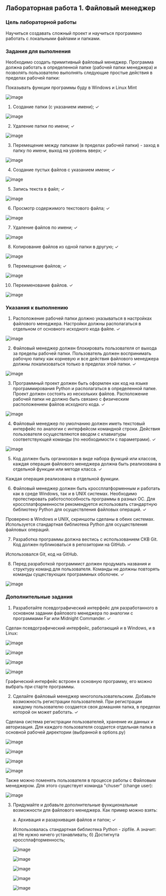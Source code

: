 ## Лабораторная работа 1. Файловый менеджер

### Цель лабораторной работы

Научиться создавать сложный проект и научиться программно работать с локальными файлами и папками.

### Задания для выполнения

Необходимо создать примитивный файловый менеджер. Программа должна работать в определенной папке (рабочей папки менеджера) и позволять пользователю выполнять следующие простые действия в пределах рабочей папки:

Показывать функции программы буду в Windows и Linux Mint

![image](https://user-images.githubusercontent.com/70547060/138304453-12812111-03f8-4342-afac-cb1a6f0efb27.png)

1.	Создание папки (с указанием имени); ✓

![image](https://user-images.githubusercontent.com/70547060/138304553-6d151511-ada5-47d7-b365-835734516696.png)

2.	Удаление папки по имени; ✓

![image](https://user-images.githubusercontent.com/70547060/138304664-870d5e78-f9aa-41a6-b0fb-74231726481f.png)

3.	Перемещение между папками (в пределах рабочей папки) - заход в папку по имени, выход на уровень вверх; ✓

![image](https://user-images.githubusercontent.com/70547060/138304945-b43caf64-b0fe-4172-9385-058b75f998fa.png)

4.	Создание пустых файлов с указанием имени; ✓

![image](https://user-images.githubusercontent.com/70547060/138305132-1d6a380b-656c-49be-b8b7-1315c096695d.png)

5.	Запись текста в файл; ✓

![image](https://user-images.githubusercontent.com/70547060/138305264-75b79fb3-8ae1-462f-827b-d4b3a41293a2.png)

6.	Просмотр содержимого текстового файла; ✓

![image](https://user-images.githubusercontent.com/70547060/138305313-22040a5e-628b-4ff3-bb18-63cd0c2ff6e1.png)

7.	Удаление файлов по имени; ✓

![image](https://user-images.githubusercontent.com/70547060/138305427-d1084146-98a5-43a3-8add-1e2fc06954ab.png)

8.	Копирование файлов из одной папки в другую; ✓

![image](https://user-images.githubusercontent.com/70547060/138305813-f3228668-a7a8-4cd6-b279-689d2b82ec08.png)

9.	Перемещение файлов; ✓

![image](https://user-images.githubusercontent.com/70547060/138306191-4b70d9fe-beba-4a82-8908-9e9333250a9d.png)

10.	Переименование файлов. ✓

![image](https://user-images.githubusercontent.com/70547060/138306372-c42a1d7f-9e8a-4d99-aa3e-31c73358ceb0.png)


### Указания к выполнению
1.	Расположение рабочей папки должно указываться в настройках файлового менеджера. Настройки должны располагаться в отдельном от основного исходного кода файле. ✓

![image](https://user-images.githubusercontent.com/70547060/138306595-07cd7df9-67d7-44bd-b30f-e7fd963f65d9.png)

2.	Файловый менеджер должен блокировать пользователя от выхода за пределы рабочей папки. Пользователь должен воспринимать рабочую папку как корневую и все действия файлового менеджера должны локализоваться только в пределах этой папки. ✓

![image](https://user-images.githubusercontent.com/70547060/138306703-eeba7228-949f-4978-baf4-316c3ebc301b.png)

3.	Программный проект должен быть оформлен как код на языке программирования Python и располагаться в определенной папке. Проект должен состоять из нескольких файлов. Расположение рабочей папки не должно быть связано с физическим расположением файлов исходного кода. ✓ 

![image](https://user-images.githubusercontent.com/70547060/138306942-f21b8b43-8de7-4f04-9744-038fc9efeba6.png)

4.	Файловый менеджер по умолчанию должен иметь текстовый интерфейс по аналогии с интерфейсом командной строки. Действия пользователя осуществляются вводом с клавиатуры соответствующей команды (по необходимости с параметрами). ✓

![image](https://user-images.githubusercontent.com/70547060/138307129-bf3861d5-69db-4d78-b928-811779cbe0ad.png)

5.	Код должен быть организован в виде набора функций или классов, каждая операция файлового менеджера должна быть реализована в отдельной функции или методе класса. ✓

Каждая операция реализована в отдельной функции.

6.	Файловый менеджер должен быть кроссплатформенным и работать как в среде Windows, так и в UNIX системах. Необходимо протестировать работоспособность программы в разных ОС. Для кроссплатформенности рекомендуется использовать стандартную библиотеку Python для осуществления файловых операций. ✓

Проверено в Windows и UNIX, скриншоты сделаны в обеих системах. Используется стандартная библиотека Python для осуществления файловых операций.

7.	Разработка программы должна вестись с использованием СКВ Git. Код должен публиковаться в репозитории на GitHub. ✓

Использовался Git, код на GitHub.

8.	Перед разработкой программист должен продумать названия и структуру команд для пользователя. Команды не должны повторять команды существующих программных оболочек. ✓

![image](https://user-images.githubusercontent.com/70547060/138307547-b663a2b6-7d55-4e52-a9d3-c089156ebea1.png)

### Дополнительные задания

1.	Разработайте псевдографический интерфейс для разработанного в основном задании файлового менеджера по аналогии с программами Far или Midnight Commander. ✓

Сделан псевдографический интерфейс, работающий и в Windows, и в Linux:

![image](https://user-images.githubusercontent.com/70547060/138307732-d4a7cdf4-cd72-4e77-9b21-af3462817b45.png)

![image](https://user-images.githubusercontent.com/70547060/138307790-b16f7686-905a-4f85-bc62-26afac2f1035.png)

![image](https://user-images.githubusercontent.com/70547060/138307848-df8a3acd-70e8-4f60-b181-6b1247e18be1.png)

![image](https://user-images.githubusercontent.com/70547060/138307970-54deb9f7-2820-456e-9b23-9ffbc9bc2239.png)

Графический интерфейс встроен в основную программу, его можно выбрать при старте программы.

2.	Сделайте файловый менеджер многопользовательским. Добавьте возможность регистрации пользователей. При регистрации каждому пользователю создается своя домашняя папка, в пределах которой он может работать. ✓

Сделана система регистрации пользователей, хранение их данных и авторизация. Для каждого пользователя создается отдельная папка в основной рабочей директории (выбранной в options.py)

![image](https://user-images.githubusercontent.com/70547060/138308182-ed349842-5cbf-4a55-b373-a6c739efd690.png)

![image](https://user-images.githubusercontent.com/70547060/138308206-42c47407-5509-4db9-ac36-1456f14e6d41.png)

![image](https://user-images.githubusercontent.com/70547060/138308257-0aee371e-522f-428d-98c7-57b3355cec21.png)

![image](https://user-images.githubusercontent.com/70547060/138308323-4a32e73a-6383-467c-b3f4-a94ac420b0bd.png)

Также можно поменять пользователя в процессе работы с Файловым менеджером. Для этого существует команда "chuser" (change user):

![image](https://user-images.githubusercontent.com/70547060/138308467-afa17e14-06c3-4768-a622-b41d72cabfed.png)

3.	Придумайте и добавьте дополнительные функциональные возможности для файлового менеджера. Как пример можно взять:
    
    a.	Архивация и разархивация файлов и папок; ✓

    Использовалась стандартная библиотека Python - zipfile. А значит: а) Не нужно ничего устанавливать; б) Достигнута кроссплафторменность;

    ![image](https://user-images.githubusercontent.com/70547060/138308897-fd74fb01-6590-4f61-958c-7b498d613c17.png)

    ![image](https://user-images.githubusercontent.com/70547060/138308916-b146db11-9508-41b8-a2e2-7751234bbff4.png)

    ![image](https://user-images.githubusercontent.com/70547060/138309061-9fb03db8-5291-4773-9087-b2c538b59dd4.png)

    ![image](https://user-images.githubusercontent.com/70547060/138309206-1906b0a0-c307-4ad8-89d9-a7c5e0b15413.png)

    ![image](https://user-images.githubusercontent.com/70547060/138309177-504e9797-cca5-46f9-b355-5c3e86ea6a1c.png)
